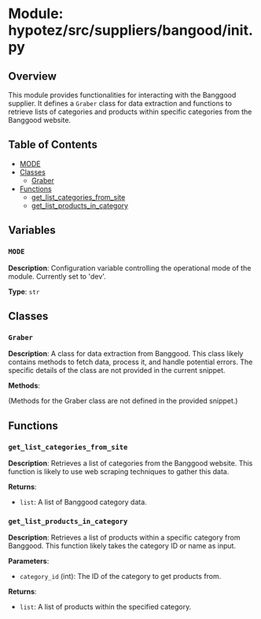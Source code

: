 # Module: hypotez/src/suppliers/bangood/__init__.py

## Overview

This module provides functionalities for interacting with the Banggood supplier. It defines a `Graber` class for data extraction and functions to retrieve lists of categories and products within specific categories from the Banggood website.


## Table of Contents

* [MODE](#mode)
* [Classes](#classes)
    * [Graber](#graber)
* [Functions](#functions)
    * [get_list_categories_from_site](#get-list-categories-from-site)
    * [get_list_products_in_category](#get-list-products-in-category)


## Variables

### `MODE`

**Description**: Configuration variable controlling the operational mode of the module.  Currently set to 'dev'.

**Type**: `str`

## Classes

### `Graber`

**Description**:  A class for data extraction from Banggood.  This class likely contains methods to fetch data, process it, and handle potential errors.  The specific details of the class are not provided in the current snippet.

**Methods**:

(Methods for the Graber class are not defined in the provided snippet.)


## Functions

### `get_list_categories_from_site`

**Description**: Retrieves a list of categories from the Banggood website.  This function is likely to use web scraping techniques to gather this data.

**Returns**:
- `list`: A list of Banggood category data.


### `get_list_products_in_category`

**Description**: Retrieves a list of products within a specific category from Banggood.  This function likely takes the category ID or name as input.

**Parameters**:

- `category_id` (int): The ID of the category to get products from.


**Returns**:
- `list`: A list of products within the specified category.